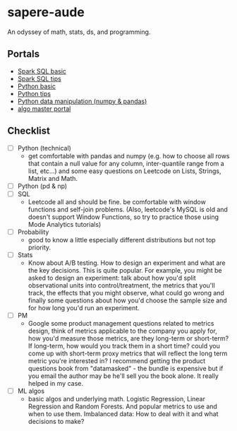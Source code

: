 # sapere-aude
An odyssey of math, stats, ds, and programming.

## Portals
* [Spark SQL basic](./tips/spark_sql_basic.md)
* [Spark SQL tips](./tips/spark_sql_tips.md)
* [Python basic](./tips/python_basic.md)
* [Python tips](./tips/python_tips.md)
* [Python data manipulation (numpy & pandas)](./tips/python_dm_basic.md)
* [algo master portal](./algo/README.md)

## Checklist
- [ ] Python (technical)
    * get comfortable with pandas and numpy (e.g. how to choose all rows that contain a null value for any column, inter-quantile range from a list, etc...) and some easy questions on Leetcode on Lists, Strings, Matrix and Math.
- [ ] Python (pd & np)
- [ ] SQL
    * Leetcode all and should be fine. be comfortable with window functions and self-join problems. (Also, leetcode's MySQL is old and doesn't support Window Functions, so try to practice those using Mode Analytics tutorials)
- [ ] Probability
    * good to know a little especially different distributions but not top priority.
- [ ] Stats
    * Know about A/B testing. How to design an experiment and what are the key decisions. This is quite popular. For example, you might be asked to design an experiment: talk about how you'd split observational units into control/treatment, the metrics that you'll track, the effects that you might observe, what could go wrong and finally some questions about how you'd choose the sample size and for how long you'd run an experiment.
- [ ] PM
    * Google some product management questions related to metrics design, think of metrics applicable to the company you apply for, how you'd measure those metrics, are they long-term or short-term? If long-term, how would you track them in a short time? could you come up with short-term proxy metrics that will reflect the long term metric you're interested in? I recommend getting the product questions book from "datamasked" - the bundle is expensive but if you email the author may be he'll sell you the book alone. It really helped in my case.
- [ ] ML algos
    * basic algos and underlying math. Logistic Regression, Linear Regression and Random Forests. And popular metrics to use and when to use them. Imbalanced data: How to deal with it and what decisions to make?
